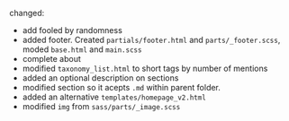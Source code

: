 changed:


- add fooled by randomness
- added footer. Created `partials/footer.html` and `parts/_footer.scss`, moded `base.html` and `main.scss`
- complete about
- modified `taxonomy_list.html` to short tags by number of mentions
- added an optional description on sections
- modified section so it acepts `.md` within parent folder.
- added an alternative `templates/homepage_v2.html`
- modified `img` from `sass/parts/_image.scss`
